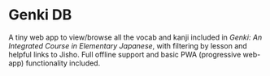 # Genki DB

A tiny web app to view/browse all the vocab and kanji included in *Genki: An Integrated Course in Elementary Japanese*, with filtering by lesson and helpful links to Jisho.
Full offline support and basic PWA (progressive web-app) functionality included.
